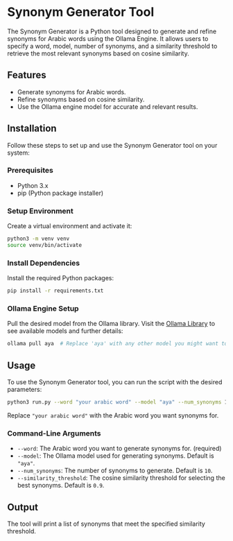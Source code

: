 # Synonym Generator Tool

The Synonym Generator is a Python tool designed to generate and refine synonyms for Arabic words using the Ollama Engine. It allows users to specify a word, model, number of synonyms, and a similarity threshold to retrieve the most relevant synonyms based on cosine similarity.

## Features

- Generate synonyms for Arabic words.
- Refine synonyms based on cosine similarity.
- Use the Ollama engine model for accurate and relevant results.

## Installation

Follow these steps to set up and use the Synonym Generator tool on your system:

### Prerequisites

- Python 3.x
- pip (Python package installer)

### Setup Environment

Create a virtual environment and activate it:

```bash
python3 -m venv venv
source venv/bin/activate
```

### Install Dependencies

Install the required Python packages:

```bash
pip install -r requirements.txt
```

### Ollama Engine Setup

Pull the desired model from the Ollama library. Visit the [Ollama Library](https://ollama.com/library) to see available models and further details:

```bash
ollama pull aya  # Replace 'aya' with any other model you might want to use
```

## Usage

To use the Synonym Generator tool, you can run the script with the desired parameters:

```bash
python3 run.py --word "your arabic word" --model "aya" --num_synonyms 10 --similarity_threshold 0.9
```

Replace `"your arabic word"` with the Arabic word you want synonyms for.

### Command-Line Arguments

- `--word`: The Arabic word you want to generate synonyms for. (required)
- `--model`: The Ollama model used for generating synonyms. Default is `"aya"`.
- `--num_synonyms`: The number of synonyms to generate. Default is `10`.
- `--similarity_threshold`: The cosine similarity threshold for selecting the best synonyms. Default is `0.9`.

## Output

The tool will print a list of synonyms that meet the specified similarity threshold.